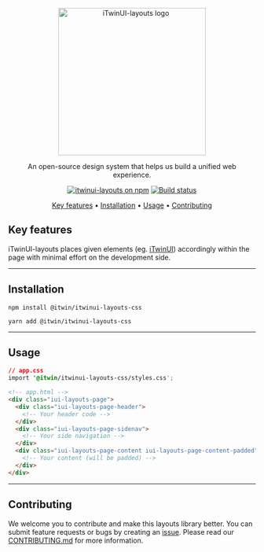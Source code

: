 <p align="center">
  <img src="https://itwin.github.io/iTwinUI-layouts/logo.png" alt="iTwinUI-layouts logo" style="width: 300px;"/>
</p>

<p align="center">An open-source design system that helps us build a unified web experience.</p>
  
<div align="center">
  
  [![itwinui-layouts on npm](https://img.shields.io/npm/v/@itwin/itwinui-layouts-css)](https://www.npmjs.com/package/@itwin/itwinui-layouts-css)
  [![Build status](https://github.com/iTwin/iTwinUI-layouts/actions/workflows/build.yml/badge.svg?branch=main)](https://github.com/iTwin/iTwinUI-layouts/actions/workflows/build.yml?query=branch%3Amain)

</div>
<div align="center">
  
  [Key features](#key-features) • [Installation](#Installation) • [Usage](#Usage) • [Contributing](#contributing)

</div>

## Key features

iTwinUI-layouts places given elements (eg. [iTwinUI](https://github.com/iTwin/iTwinUI)) accordingly within the page with minimal effort on the development side.

---

## Installation

```
npm install @itwin/itwinui-layouts-css
```

```
yarn add @itwin/itwinui-layouts-css
```

---

## Usage

```css
// app.css
import '@itwin/itwinui-layouts-css/styles.css';
```

```html
<!-- app.html -->
<div class="iui-layouts-page">
  <div class="iui-layouts-page-header">
    <!-- Your header code -->
  </div>
  <div class="iui-layouts-page-sidenav">
    <!-- Your side navigation -->
  </div>
  <div class="iui-layouts-page-content iui-layouts-page-content-padded">
    <!-- Your content (will be padded) -->
  </div>
</div>
```

---

## Contributing

We welcome you to contribute and make this layouts library better. You can submit feature requests or bugs by creating an [issue](https://github.com/iTwin/iTwinUI-layouts/issues).
Please read our [CONTRIBUTING.md](https://github.com/iTwin/iTwinUI-layouts/blob/main/CONTRIBUTING.md) for more information.
